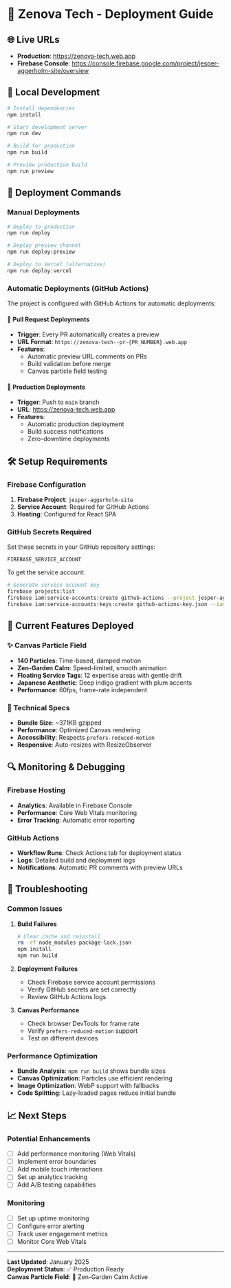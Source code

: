 # 🚀 Zenova Tech - Deployment Guide

## 🌐 Live URLs

- **Production**: https://zenova-tech.web.app
- **Firebase Console**: https://console.firebase.google.com/project/jesper-aggerholm-site/overview

## 🔧 Local Development

```bash
# Install dependencies
npm install

# Start development server
npm run dev

# Build for production
npm run build

# Preview production build
npm run preview
```

## 🚀 Deployment Commands

### Manual Deployments

```bash
# Deploy to production
npm run deploy

# Deploy preview channel
npm run deploy:preview

# Deploy to Vercel (alternative)
npm run deploy:vercel
```

### Automatic Deployments (GitHub Actions)

The project is configured with GitHub Actions for automatic deployments:

#### 🔄 Pull Request Deployments
- **Trigger**: Every PR automatically creates a preview
- **URL Format**: `https://zenova-tech--pr-{PR_NUMBER}.web.app`
- **Features**: 
  - Automatic preview URL comments on PRs
  - Build validation before merge
  - Canvas particle field testing

#### 🎯 Production Deployments
- **Trigger**: Push to `main` branch
- **URL**: https://zenova-tech.web.app
- **Features**:
  - Automatic production deployment
  - Build success notifications
  - Zero-downtime deployments

## 🛠️ Setup Requirements

### Firebase Configuration

1. **Firebase Project**: `jesper-aggerholm-site`
2. **Service Account**: Required for GitHub Actions
3. **Hosting**: Configured for React SPA

### GitHub Secrets Required

Set these secrets in your GitHub repository settings:

```
FIREBASE_SERVICE_ACCOUNT
```

To get the service account:
```bash
# Generate service account key
firebase projects:list
firebase iam:service-accounts:create github-actions --project jesper-aggerholm-site
firebase iam:service-accounts:keys:create github-actions-key.json --iam-account github-actions@jesper-aggerholm-site.iam.gserviceaccount.com --project jesper-aggerholm-site
```

## 🎨 Current Features Deployed

### ✨ Canvas Particle Field
- **140 Particles**: Time-based, damped motion
- **Zen-Garden Calm**: Speed-limited, smooth animation
- **Floating Service Tags**: 12 expertise areas with gentle drift
- **Japanese Aesthetic**: Deep indigo gradient with plum accents
- **Performance**: 60fps, frame-rate independent

### 🎯 Technical Specs
- **Bundle Size**: ~371KB gzipped
- **Performance**: Optimized Canvas rendering
- **Accessibility**: Respects `prefers-reduced-motion`
- **Responsive**: Auto-resizes with ResizeObserver

## 🔍 Monitoring & Debugging

### Firebase Hosting
- **Analytics**: Available in Firebase Console
- **Performance**: Core Web Vitals monitoring
- **Error Tracking**: Automatic error reporting

### GitHub Actions
- **Workflow Runs**: Check Actions tab for deployment status
- **Logs**: Detailed build and deployment logs
- **Notifications**: Automatic PR comments with preview URLs

## 🚨 Troubleshooting

### Common Issues

1. **Build Failures**
   ```bash
   # Clear cache and reinstall
   rm -rf node_modules package-lock.json
   npm install
   npm run build
   ```

2. **Deployment Failures**
   - Check Firebase service account permissions
   - Verify GitHub secrets are set correctly
   - Review GitHub Actions logs

3. **Canvas Performance**
   - Check browser DevTools for frame rate
   - Verify `prefers-reduced-motion` support
   - Test on different devices

### Performance Optimization

- **Bundle Analysis**: `npm run build` shows bundle sizes
- **Canvas Optimization**: Particles use efficient rendering
- **Image Optimization**: WebP support with fallbacks
- **Code Splitting**: Lazy-loaded pages reduce initial bundle

## 📈 Next Steps

### Potential Enhancements
- [ ] Add performance monitoring (Web Vitals)
- [ ] Implement error boundaries
- [ ] Add mobile touch interactions
- [ ] Set up analytics tracking
- [ ] Add A/B testing capabilities

### Monitoring
- [ ] Set up uptime monitoring
- [ ] Configure error alerting
- [ ] Track user engagement metrics
- [ ] Monitor Core Web Vitals

---

**Last Updated**: January 2025  
**Deployment Status**: ✅ Production Ready  
**Canvas Particle Field**: 🧘 Zen-Garden Calm Active
